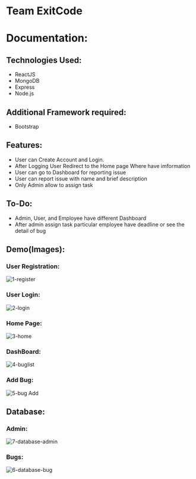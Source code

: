 # Team ExitCode

# Documentation:

## Technologies Used:

- ReactJS
- MongoDB
- Express
- Node.js

## Additional Framework required:

- Bootstrap

## Features:
- User can Create Account and Login.
- After Logging User Redirect to the Home page Where have imformation
- User can go to Dashboard for reporting issue
- User can report issue with name and brief description
- Only Admin allow to assign task 


## To-Do:
- Admin, User, and Employee have different Dashboard
- After admin assign task particular employee have deadline or see the detail of bug  


## Demo(Images):
### User Registration:
![1-register](https://user-images.githubusercontent.com/90239090/151690003-e2056c15-427d-4ad3-87c1-8d0fbe1e8cdd.png)

### User Login:
![2-login](https://user-images.githubusercontent.com/90239090/151690026-ec09791a-04e3-4693-90f0-eeeec6a0d08e.png)

### Home Page:
![3-home](https://user-images.githubusercontent.com/90239090/151690033-2b089282-a3be-4a88-bd8d-a2689736b854.png)

### DashBoard:
![4-buglist](https://user-images.githubusercontent.com/90239090/151690041-450619e6-03cd-41f4-8362-44d6f9b25e15.png)

### Add Bug:
![5-bug Add](https://user-images.githubusercontent.com/90239090/151690051-54f2c53b-b9ad-4d1e-b05e-5a561fb2c202.png)

## Database: 
### Admin:
![7-database-admin](https://user-images.githubusercontent.com/90239090/151690069-4a2d91ae-7de8-46d3-aada-3e8e504728ff.png)

### Bugs:
![6-database-bug](https://user-images.githubusercontent.com/90239090/151690074-984adb39-494d-4b10-ae8e-bd3cbfbf0cd2.png)







